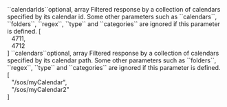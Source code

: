 <tr><td>``calendarIds``</td><td>optional, array</td>
<td>Filtered response by a collection of calendars specified by its calendar id.
Some other parameters such as ``calendars``, ``folders``, ``regex``, ``type`` and ``categories`` are ignored if this parameter is defined.</td>
<td> [
  <div style="padding-left:10px;">4711,</div>
  <div style="padding-left:10px;">4712</div>
  ]</td>
<td></td>
</tr>
<tr><td>``calendars``</td><td>optional, array</td>
<td>Filtered response by a collection of calendars specified by its calendar path.
Some other parameters such as ``folders``, ``regex``, ``type`` and ``categories`` are ignored if this parameter is defined.</td>
<td> [
  <div style="padding-left:10px;">"/sos/myCalendar",</div>
  <div style="padding-left:10px;">"/sos/myCalendar2"</div>
  ]</td>
<td></td>
</tr>
